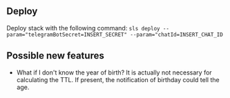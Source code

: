 ## Deploy
Deploy stack with the following command: 
`sls deploy --param="telegramBotSecret=INSERT_SECRET" --param="chatId=INSERT_CHAT_ID`

## Possible new features
- What if I don't know the year of birth? It is actually not necessary for calculating the TTL. If present, the notification of birthday could tell the age.
